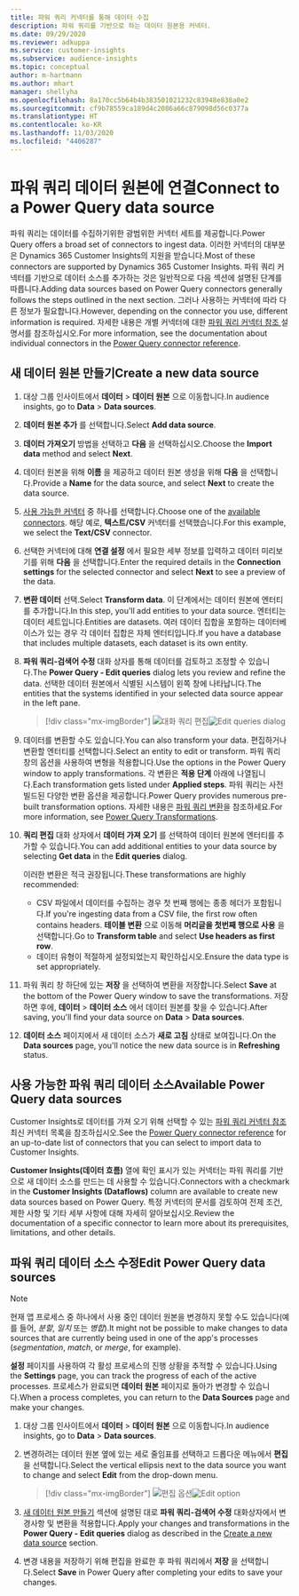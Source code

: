 ```yaml
---
title: 파워 쿼리 커넥터를 통해 데이터 수집
description: 파워 쿼리를 기반으로 하는 데이터 원본용 커넥터.
ms.date: 09/29/2020
ms.reviewer: adkuppa
ms.service: customer-insights
ms.subservice: audience-insights
ms.topic: conceptual
author: m-hartmann
ms.author: mhart
manager: shellyha
ms.openlocfilehash: 8a170cc5b64b4b383501021232c83948e838a0e2
ms.sourcegitcommit: cf9b78559ca189d4c2086a66c879098d56c0377a
ms.translationtype: HT
ms.contentlocale: ko-KR
ms.lasthandoff: 11/03/2020
ms.locfileid: "4406287"
---
```

# <a name="connect-to-a-power-query-data-source"></a><span data-ttu-id="0405f-103">파워 쿼리 데이터 원본에 연결</span><span class="sxs-lookup"><span data-stu-id="0405f-103">Connect to a Power Query data source</span></span>

<span data-ttu-id="0405f-104">파워 쿼리는 데이터를 수집하기위한 광범위한 커넥터 세트를 제공합니다.</span><span class="sxs-lookup"><span data-stu-id="0405f-104">Power Query offers a broad set of connectors to ingest data.</span></span> <span data-ttu-id="0405f-105">이러한 커넥터의 대부분은 Dynamics 365 Customer Insights의 지원을 받습니다.</span><span class="sxs-lookup"><span data-stu-id="0405f-105">Most of these connectors are supported by Dynamics 365 Customer Insights.</span></span> <span data-ttu-id="0405f-106">파워 쿼리 커넥터를 기반으로 데이터 소스를 추가하는 것은 일반적으로 다음 섹션에 설명된 단계를 따릅니다.</span><span class="sxs-lookup"><span data-stu-id="0405f-106">Adding data sources based on Power Query connectors generally follows the steps outlined in the next section.</span></span> <span data-ttu-id="0405f-107">그러나 사용하는 커넥터에 따라 다른 정보가 필요합니다.</span><span class="sxs-lookup"><span data-stu-id="0405f-107">However, depending on the connector you use, different information is required.</span></span> <span data-ttu-id="0405f-108">자세한 내용은 개별 커넥터에 대한 [파워 쿼리 커넥터 참조 ](https://docs.microsoft.com/power-query/connectors/) 설명서를 참조하십시오.</span><span class="sxs-lookup"><span data-stu-id="0405f-108">For more information, see the documentation about individual connectors in the [Power Query connector reference](https://docs.microsoft.com/power-query/connectors/).</span></span>

## <a name="create-a-new-data-source"></a><span data-ttu-id="0405f-109">새 데이터 원본 만들기</span><span class="sxs-lookup"><span data-stu-id="0405f-109">Create a new data source</span></span>

1. <span data-ttu-id="0405f-110">대상 그룹 인사이트에서 **데이터** > **데이터 원본** 으로 이동합니다.</span><span class="sxs-lookup"><span data-stu-id="0405f-110">In audience insights, go to **Data** > **Data sources**.</span></span>

1. <span data-ttu-id="0405f-111">**데이터 원본 추가** 를 선택합니다.</span><span class="sxs-lookup"><span data-stu-id="0405f-111">Select **Add data source**.</span></span>

1. <span data-ttu-id="0405f-112">**데이터 가져오기** 방법을 선택하고 **다음** 을 선택하십시오.</span><span class="sxs-lookup"><span data-stu-id="0405f-112">Choose the **Import data** method and select **Next**.</span></span>

1. <span data-ttu-id="0405f-113">데이터 원본을 위해 **이름** 을 제공하고 데이터 원본 생성을 위해 **다음** 을 선택합니다.</span><span class="sxs-lookup"><span data-stu-id="0405f-113">Provide a **Name** for the data source, and select **Next** to create the data source.</span></span>

1. <span data-ttu-id="0405f-114">[사용 가능한 커넥터](#available-power-query-data-sources) 중 하나를 선택합니다.</span><span class="sxs-lookup"><span data-stu-id="0405f-114">Choose one of the [available connectors](#available-power-query-data-sources).</span></span> <span data-ttu-id="0405f-115">해당 예로, **텍스트/CSV** 커넥터를 선택했습니다.</span><span class="sxs-lookup"><span data-stu-id="0405f-115">For this example, we select the **Text/CSV** connector.</span></span>

1. <span data-ttu-id="0405f-116">선택한 커넥터에 대해 **연결 설정** 에서 필요한 세부 정보를 입력하고 데이터 미리보기를 위해 **다음** 을 선택합니다.</span><span class="sxs-lookup"><span data-stu-id="0405f-116">Enter the required details in the **Connection settings** for the selected connector and select **Next** to see a preview of the data.</span></span>

1. <span data-ttu-id="0405f-117">**변환 데이터** 선택.</span><span class="sxs-lookup"><span data-stu-id="0405f-117">Select **Transform data**.</span></span> <span data-ttu-id="0405f-118">이 단계에서는 데이터 원본에 엔터티를 추가합니다.</span><span class="sxs-lookup"><span data-stu-id="0405f-118">In this step, you'll add entities to your data source.</span></span> <span data-ttu-id="0405f-119">엔터티는 데이터 세트입니다.</span><span class="sxs-lookup"><span data-stu-id="0405f-119">Entities are datasets.</span></span> <span data-ttu-id="0405f-120">여러 데이터 집합을 포함하는 데이터베이스가 있는 경우 각 데이터 집합은 자체 엔터티입니다.</span><span class="sxs-lookup"><span data-stu-id="0405f-120">If you have a database that includes multiple datasets, each dataset is its own entity.</span></span>

1. <span data-ttu-id="0405f-121">**파워 쿼리-검색어 수정** 대화 상자를 통해 데이터를 검토하고 조정할 수 있습니다.</span><span class="sxs-lookup"><span data-stu-id="0405f-121">The **Power Query - Edit queries** dialog lets you review and refine the data.</span></span> <span data-ttu-id="0405f-122">선택한 데이터 원본에서 식별된 시스템이 왼쪽 창에 나타납니다.</span><span class="sxs-lookup"><span data-stu-id="0405f-122">The entities that the systems identified in your selected data source appear in the left pane.</span></span>

   > [!div class="mx-imgBorder"]
   > <span data-ttu-id="0405f-123">![대화 쿼리 편집](media/data-manager-configure-edit-queries.png "대화 쿼리 편집")</span><span class="sxs-lookup"><span data-stu-id="0405f-123">![Edit queries dialog](media/data-manager-configure-edit-queries.png "Edit queries dialog")</span></span>

1. <span data-ttu-id="0405f-124">데이터를 변환할 수도 있습니다.</span><span class="sxs-lookup"><span data-stu-id="0405f-124">You can also transform your data.</span></span> <span data-ttu-id="0405f-125">편집하거나 변환할 엔터티를 선택합니다.</span><span class="sxs-lookup"><span data-stu-id="0405f-125">Select an entity to edit or transform.</span></span> <span data-ttu-id="0405f-126">파워 쿼리 창의 옵션을 사용하여 변형을 적용합니다.</span><span class="sxs-lookup"><span data-stu-id="0405f-126">Use the options in the Power Query window to apply transformations.</span></span> <span data-ttu-id="0405f-127">각 변환은 **적용 단계** 아래에 나열됩니다.</span><span class="sxs-lookup"><span data-stu-id="0405f-127">Each transformation gets listed under **Applied steps**.</span></span> <span data-ttu-id="0405f-128">파워 쿼리는 사전 빌드된 다양한 변환 옵션을 제공합니다.</span><span class="sxs-lookup"><span data-stu-id="0405f-128">Power Query provides numerous pre-built transformation options.</span></span> <span data-ttu-id="0405f-129">자세한 내용은 [파워 쿼리 변환](https://docs.microsoft.com/power-query/power-query-what-is-power-query#transformations)을 참조하세요.</span><span class="sxs-lookup"><span data-stu-id="0405f-129">For more information, see [Power Query Transformations](https://docs.microsoft.com/power-query/power-query-what-is-power-query#transformations).</span></span>

1. <span data-ttu-id="0405f-130">**쿼리 편집** 대화 상자에서 **데이터 가져 오기** 를 선택하여 데이터 원본에 엔터티를 추가할 수 있습니다.</span><span class="sxs-lookup"><span data-stu-id="0405f-130">You can add additional entities to your data source by selecting **Get data** in the **Edit queries** dialog.</span></span>

   <span data-ttu-id="0405f-131">이러한 변환은 적극 권장됩니다.</span><span class="sxs-lookup"><span data-stu-id="0405f-131">These transformations are highly recommended:</span></span>

   - <span data-ttu-id="0405f-132">CSV 파일에서 데이터를 수집하는 경우 첫 번째 행에는 종종 헤더가 포함됩니다.</span><span class="sxs-lookup"><span data-stu-id="0405f-132">If you're ingesting data from a CSV file, the first row often contains headers.</span></span> <span data-ttu-id="0405f-133">**테이블 변환** 으로 이동해 **머리글을 첫번째 행으로 사용** 을 선택합니다.</span><span class="sxs-lookup"><span data-stu-id="0405f-133">Go to **Transform table** and select **Use headers as first row**.</span></span>
   - <span data-ttu-id="0405f-134">데이터 유형이 적절하게 설정되었는지 확인하십시오.</span><span class="sxs-lookup"><span data-stu-id="0405f-134">Ensure the data type is set appropriately.</span></span>

1. <span data-ttu-id="0405f-135">파워 쿼리 창 하단에 있는 **저장** 을 선택하여 변환을 저장합니다.</span><span class="sxs-lookup"><span data-stu-id="0405f-135">Select **Save** at the bottom of the Power Query window to save the transformations.</span></span> <span data-ttu-id="0405f-136">저장하면 후에, **데이터** > **데이터 소스** 에서 데이터 원본를 찾을 수 있습니다.</span><span class="sxs-lookup"><span data-stu-id="0405f-136">After saving, you'll find your data source on **Data** > **Data sources**.</span></span>

1. <span data-ttu-id="0405f-137">**데이터 소스** 페이지에서 새 데이터 소스가 **새로 고침** 상태로 보여집니다.</span><span class="sxs-lookup"><span data-stu-id="0405f-137">On the **Data sources** page, you'll notice the new data source is in **Refreshing** status.</span></span>

## <a name="available-power-query-data-sources"></a><span data-ttu-id="0405f-138">사용 가능한 파워 쿼리 데이터 소스</span><span class="sxs-lookup"><span data-stu-id="0405f-138">Available Power Query data sources</span></span>

<span data-ttu-id="0405f-139">Customer Insights로 데이터를 가져 오기 위해 선택할 수 있는 [파워 쿼리 커넥터 참조](https://docs.microsoft.com/power-query/connectors/) 최신 커넥터 목록을 참조하십시오.</span><span class="sxs-lookup"><span data-stu-id="0405f-139">See the [Power Query connector reference](https://docs.microsoft.com/power-query/connectors/) for an up-to-date list of connectors that you can select to import data to Customer Insights.</span></span> 

<span data-ttu-id="0405f-140">**Customer Insights(데이터 흐름)** 열에 확인 표시가 있는 커넥터는 파워 쿼리를 기반으로 새 데이터 소스를 만드는 데 사용할 수 있습니다.</span><span class="sxs-lookup"><span data-stu-id="0405f-140">Connectors with a checkmark in the **Customer Insights (Dataflows)** column are available to create new data sources based on Power Query.</span></span> <span data-ttu-id="0405f-141">특정 커넥터의 문서를 검토하여 전제 조건, 제한 사항 및 기타 세부 사항에 대해 자세히 알아보십시오.</span><span class="sxs-lookup"><span data-stu-id="0405f-141">Review the documentation of a specific connector to learn more about its prerequisites, limitations, and other details.</span></span>

## <a name="edit-power-query-data-sources"></a><span data-ttu-id="0405f-142">파워 쿼리 데이터 소스 수정</span><span class="sxs-lookup"><span data-stu-id="0405f-142">Edit Power Query data sources</span></span>

> [!NOTE]
> <span data-ttu-id="0405f-143">현재 앱 프로세스 중 하나에서 사용 중인 데이터 원본을 변경하지 못할 수도 있습니다(예를 들어, *분할*, *일치* 또는 *병합*).</span><span class="sxs-lookup"><span data-stu-id="0405f-143">It might not be possible to make changes to data sources that are currently being used in one of the app's processes (*segmentation*, *match*, or *merge*, for example).</span></span> 
>
> <span data-ttu-id="0405f-144">**설정** 페이지를 사용하여 각 활성 프로세스의 진행 상황을 추적할 수 있습니다.</span><span class="sxs-lookup"><span data-stu-id="0405f-144">Using the **Settings** page, you can track the progress of each of the active processes.</span></span> <span data-ttu-id="0405f-145">프로세스가 완료되면 **데이터 원본** 페이지로 돌아가 변경할 수 있습니다.</span><span class="sxs-lookup"><span data-stu-id="0405f-145">When a process completes, you can return to the **Data Sources** page and make your changes.</span></span>

1. <span data-ttu-id="0405f-146">대상 그룹 인사이트에서 **데이터** > **데이터 원본** 으로 이동합니다.</span><span class="sxs-lookup"><span data-stu-id="0405f-146">In audience insights, go to **Data** > **Data sources**.</span></span>

2. <span data-ttu-id="0405f-147">변경하려는 데이터 원본 옆에 있는 세로 줄임표를 선택하고 드롭다운 메뉴에서 **편집** 을 선택합니다.</span><span class="sxs-lookup"><span data-stu-id="0405f-147">Select the vertical ellipsis next to the data source you want to change and select **Edit** from the drop-down menu.</span></span>

   > [!div class="mx-imgBorder"]
   > <span data-ttu-id="0405f-148">![편집 옵션](media/edit-option-data-sources.png "편집 옵션")</span><span class="sxs-lookup"><span data-stu-id="0405f-148">![Edit option](media/edit-option-data-sources.png "Edit option")</span></span>

3. <span data-ttu-id="0405f-149">[새 데이터 원본 만들기](#create-a-new-data-source) 섹션에 설명된 대로 **파워 쿼리-검색어 수정** 대화상자에서 변경사항 및 변환을 적용합니다.</span><span class="sxs-lookup"><span data-stu-id="0405f-149">Apply your changes and transformations in the **Power Query - Edit queries** dialog as described in the [Create a new data source](#create-a-new-data-source) section.</span></span>

4. <span data-ttu-id="0405f-150">변경 내용을 저장하기 위해 편집을 완료한 후 파워 쿼리에서 **저장** 을 선택합니다.</span><span class="sxs-lookup"><span data-stu-id="0405f-150">Select **Save** in Power Query after completing your edits to save your changes.</span></span>
